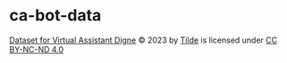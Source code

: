 # ca-bot-data

[Dataset for Virtual Assistant Digne](https://github.com/tilde-nlp/ca-bot-data/) © 2023 by [Tilde](https://tilde.ai) is licensed under [CC BY-NC-ND 4.0](https://creativecommons.org/licenses/by-nc-nd/4.0/)
